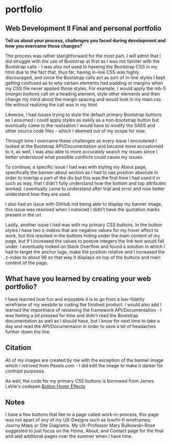 # portfolio
## Web Development II Final and personal portfolio 

**Tell us about your process, challenges you faced during development and how you overcame those changes?**

The process was rather starighforward for the most part. I will admit that I did struggle with the use of Bootstrap at first as I was not familer with the Bootstrap calls - I was also not used to haveing the Bootstrap CSS in my html due to the fact that, thus far, having in-line CSS was highly discouraged, and since the Bootstrap calls act as sort of in-line styles I kept getting confused as to why certain elements had padding or margins when my CSS file never applied those styles. For example, I would apply the mb-5 (*margin bottom*) call on a heading element, style other elements and then change my mind about the margin spacing and would look in my main.css file without realizing the call was in my html.

Likewise, I had issues trying to style the default primary Bootstrap buttons as I assumed I could apply styles as easily as a non-bootstrap button but eventually came to the realization I would have to modify the SASS and other source code files - which I deemed out of my scope for now.

Through time I overcame these challenges as every issue I encoutered I looked at the Bootstrap API/Documentation and became more accustomed to it, as well, I was also able to more accurately search my issues since I better understood what possible conflicts could cause my issues.

To continue, a specific issue I had was with styling my About page, specifically the banner-about section as I had to use position absolute in order to overlap a part of the div but this was the first time I had used it in such as way, that I didn't fully understand how the bottom and top attributes worked. I eventually came to understand after trial and error and now better understand how they are used.

I also had an issue with GitHub not being able to display my banner image, this issue was resolved when I notoiced I didn't have the quotation marks present in the url. 

Lastly, another issue I had was with my primary CSS buttons. In the button styles I have two z-indexs that are negative values for my hover affect to work, but this resulted in the buttons hiding under the main content of my page, but if I increased the values to postive integers the link text would fall under. I eventually looked on Stack Overflow and found a solution in which I had to target the anchor tage, make the position relative and I increased the z-index to about 99 so that way it displays on top of the buttons and main content of the page.

## What have you learned by creating your web portfolio?

I have learned how fun and enjoyable it is to go from a low-fidelity wireframe of my wesbite to coding the finished product. I would also add I learned the importnace of reviewing the framework API/Documentation - I was feeling a bit pressed for time and didn't read the Bootstrap documentation as well as I should have, but I know for next time to take a day and read the API/Documentaion in order to save a lot of headaches further down the line. 

## Citation

All of my images are created by me with the exception of the banner image which I retrived from Pexels.com - I did edit the image to make it darker for contrast purposes. 

As well, the code for my primary CSS buttons is borrowed from James LeVie's codepen [Button Hover Effects](https://codepen.io/JamesLeVie/pen/eYPYZNY) 

## Notes

I have a few buttons that like to a page called work-in-process, this page was not apart of any of my UX-Designs such as low/hi-fi wireframes, Journy Maps or Site Diagrams. My UX-Professor Mary Bulkowski-Rose suggested to just focus on the Home, About, and Contact page for the final and add addtional pages over the summer when I have time. 



